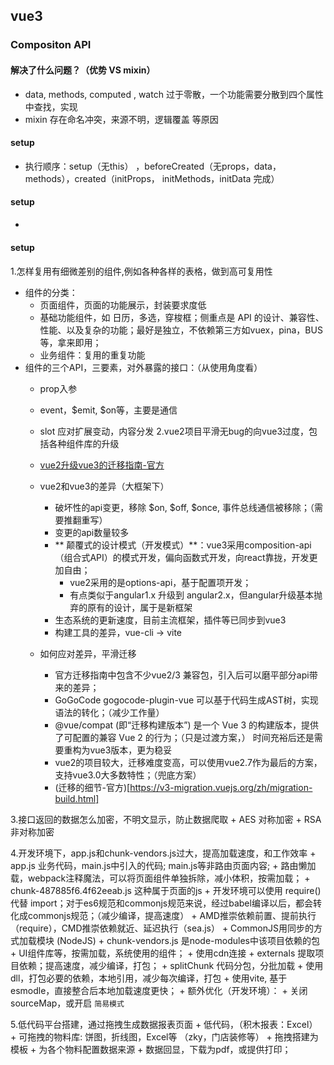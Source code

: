 ## vue3

### Compositon API
#### 解决了什么问题？（优势 VS mixin）
+ data, methods, computed , watch 过于零散，一个功能需要分散到四个属性中查找，实现
+ mixin 存在命名冲突，来源不明，逻辑覆盖 等原因
#### setup
+ 执行顺序：setup（无this） ，beforeCreated（无props，data，methods），created（initProps， initMethods，initData 完成）
#### setup
+ 
#### setup


#### 
1.怎样复用有细微差别的组件,例如各种各样的表格，做到高可复用性
+ 组件的分类：
  + 页面组件，页面的功能展示，封装要求度低
  + 基础功能组件，如 日历，多选，穿梭框；侧重点是 API 的设计、兼容性、性能、以及复杂的功能；最好是独立，不依赖第三方如vuex，pina，BUS等，拿来即用；
  + 业务组件：复用的重复功能
+ 组件的三个API，三要素，对外暴露的接口：（从使用角度看）
  + prop入参
  + event，$emit, $on等，主要是通信
  + slot 应对扩展变动，内容分发
2.vue2项目平滑无bug的向vue3过度，包括各种组件库的升级
  + [vue2升级vue3的迁移指南-官方](https://v3-migration.vuejs.org/zh/)

  + vue2和vue3的差异（大框架下）
    + 破坏性的api变更，移除 $on, $off, $once, 事件总线通信被移除；（需要推翻重写）
    + 变更的api数量较多
    + ** 颠覆式的设计模式（开发模式）**：vue3采用composition-api （组合式API）的模式开发，偏向函数式开发，向react靠拢，开发更加自由；
      + vue2采用的是options-api，基于配置项开发；
      + 有点类似于angular1.x 升级到 angular2.x，但angular升级基本抛弃的原有的设计，属于是新框架
    + 生态系统的更新速度，目前主流框架，插件等已同步到vue3
    + 构建工具的差异，vue-cli -> vite
  + 如何应对差异，平滑迁移
    + 官方迁移指南中包含不少vue2/3 兼容包，引入后可以磨平部分api带来的差异；
    +  GoGoCode gogocode-plugin-vue 可以基于代码生成AST树，实现语法的转化；（减少工作量）
    +  @vue/compat (即“迁移构建版本”) 是一个 Vue 3 的构建版本，提供了可配置的兼容 Vue 2 的行为；（只是过渡方案，）
        时间充裕后还是需要重构为vue3版本，更为稳妥
    +  vue2的项目较大，迁移难度变高，可以使用vue2.7作为最后的方案，支持vue3.0大多数特性；（兜底方案）
    +  (迁移的细节-官方)[https://v3-migration.vuejs.org/zh/migration-build.html]

3.接口返回的数据怎么加密，不明文显示，防止数据爬取
    + AES 对称加密
    + RSA 非对称加密
  
4.开发环境下，app.js和chunk-vendors.js过大，提高加载速度，和工作效率
    + app.js 业务代码，main.js中引入的代码; main.js等非路由页面内容;
      + 路由懒加载，webpack注释魔法，可以将页面组件单独拆除，减小体积，按需加载；
        + chunk-487885f6.4f62eeab.js 这种属于页面的js
      + 开发环境可以使用 require() 代替 import；对于es6规范和commonjs规范来说，经过babel编译以后，都会转化成commonjs规范；（减少编译，提高速度）
        + AMD推崇依赖前置、提前执行（require），CMD推崇依赖就近、延迟执行（sea.js）
        + CommonJS用同步的方式加载模块 (NodeJS)
    + chunk-vendors.js 是node-modules中该项目依赖的包
      + UI组件库等，按需加载，系统使用的组件；
      + 使用cdn连接 + externals 提取项目依赖；提高速度，减少编译，打包；
      + splitChunk 代码分包，分批加载
      + 使用dll，打包必要的依赖，本地引用，减少每次编译，打包
      + 使用vite, 基于esmodle，直接整合后本地加载速度更快；
    + 额外优化（开发环境）：
      + 关闭sourceMap，或开启 `简易模式`
  

5.低代码平台搭建，通过拖拽生成数据报表页面
    + 低代码，（积木报表：Excel）
    + 可拖拽的物料库: 饼图，折线图，Excel等 （zky，门店装修等）
    + 拖拽搭建为模板
    + 为各个物料配置数据来源
    + 数据回显，下载为pdf，或提供打印；